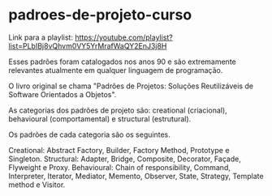 # padroes-de-projeto-curso

Link para a playlist: https://youtube.com/playlist?list=PLbIBj8vQhvm0VY5YrMrafWaQY2EnJ3j8H
 
Esses padrões foram catalogados nos anos 90 e são extremamente relevantes atualmente em qualquer linguagem de programação.

O livro original se chama "Padrões de Projetos: Soluções Reutilizáveis de Software Orientados a Objetos".

As categorias dos padrões de projeto são: creational (criacional), behavioural (comportamental) e structural (estrutural). 

Os padrões de cada categoria são os seguintes.

Creational: Abstract Factory, Builder, Factory Method, Prototype e Singleton.
Structural: Adapter, Bridge, Composite, Decorator, Façade, Flyweight e Proxy.
Behavioural: Chain of responsibility, Command, Interpreter, Iterator, Mediator, Memento, Observer, State, Strategy, Template method e Visitor.
